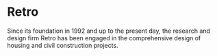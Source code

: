 # Retro
 Since its foundation in 1992 and up to the present day, the research and design firm Retro has been engaged in the comprehensive design of housing and civil construction projects.

